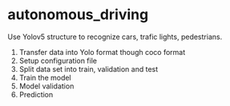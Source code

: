 # autonomous_driving

Use Yolov5 structure to recognize cars, trafic lights, pedestrians.

1. Transfer data into Yolo format though coco format
2. Setup configuration file
3. Split data set into train, validation and test
4. Train the model
5. Model validation
6. Prediction
